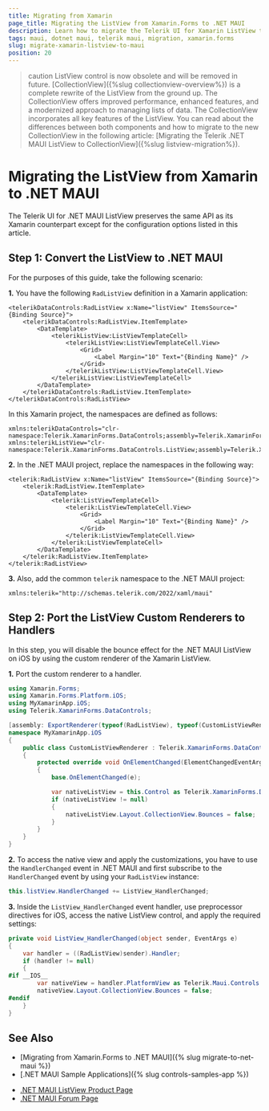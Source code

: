 ```yaml
---
title: Migrating from Xamarin
page_title: Migrating the ListView from Xamarin.Forms to .NET MAUI
description: Learn how to migrate the Telerik UI for Xamarin ListView to the Telerik UI for .NET MAUI framework by updating the namespaces and the incompatible NuGet packages.
tags: maui, dotnet maui, telerik maui, migration, xamarin.forms
slug: migrate-xamarin-listview-to-maui
position: 20
---
```


>caution ListView control is now obsolete and will be removed in future. [CollectionView]({%slug collectionview-overview%}) is a complete rewrite of the ListView from the ground up. The CollectionView offers improved performance, enhanced features, and a modernized approach to managing lists of data. The CollectionView incorporates all key features of the ListView. You can read about the differences between both components and how to migrate to the new CollectionView in the following article: [Migrating the Telerik .NET MAUI ListView to CollectionView]({%slug listview-migration%}).

# Migrating the ListView from Xamarin to .NET MAUI

The Telerik UI for .NET MAUI ListView preserves the same API as its Xamarin counterpart except for the configuration options listed in this article.

## Step 1: Convert the ListView to .NET MAUI

For the purposes of this guide, take the following scenario:

**1.** You have the following `RadListView` definition in a Xamarin application:

```XAML
<telerikDataControls:RadListView x:Name="listView" ItemsSource="{Binding Source}">
    <telerikDataControls:RadListView.ItemTemplate>
        <DataTemplate>
            <telerikListView:ListViewTemplateCell>
                <telerikListView:ListViewTemplateCell.View>
                    <Grid>
                        <Label Margin="10" Text="{Binding Name}" />
                    </Grid>
                </telerikListView:ListViewTemplateCell.View>
            </telerikListView:ListViewTemplateCell>
        </DataTemplate>
    </telerikDataControls:RadListView.ItemTemplate>
</telerikDataControls:RadListView>
```

In this Xamarin project, the namespaces are defined as follows:

```XAML
xmlns:telerikDataControls="clr-namespace:Telerik.XamarinForms.DataControls;assembly=Telerik.XamarinForms.DataControls"
xmlns:telerikListView="clr-namespace:Telerik.XamarinForms.DataControls.ListView;assembly=Telerik.XamarinForms.DataControls"         
```

**2.** In the .NET MAUI project, replace the namespaces in the following way:

```XAML
<telerik:RadListView x:Name="listView" ItemsSource="{Binding Source}">
    <telerik:RadListView.ItemTemplate>
        <DataTemplate>
            <telerik:ListViewTemplateCell>
                <telerik:ListViewTemplateCell.View>
                    <Grid>
                        <Label Margin="10" Text="{Binding Name}" />
                    </Grid>
                </telerik:ListViewTemplateCell.View>
            </telerik:ListViewTemplateCell>
        </DataTemplate>
    </telerik:RadListView.ItemTemplate>
</telerik:RadListView>
```

**3.** Also, add the common `telerik` namespace to the .NET MAUI project:

```XAML
xmlns:telerik="http://schemas.telerik.com/2022/xaml/maui"
```

## Step 2: Port the ListView Custom Renderers to Handlers  

In this step, you will disable the bounce effect for the .NET MAUI ListView on iOS by using the custom renderer of the Xamarin ListView.

**1.** Port the custom renderer to a handler.

```C#
using Xamarin.Forms;
using Xamarin.Forms.Platform.iOS;
using MyXamarinApp.iOS;
using Telerik.XamarinForms.DataControls;

[assembly: ExportRenderer(typeof(RadListView), typeof(CustomListViewRenderer))]
namespace MyXamarinApp.iOS
{
    public class CustomListViewRenderer : Telerik.XamarinForms.DataControlsRenderer.iOS.ListViewRenderer
    {
        protected override void OnElementChanged(ElementChangedEventArgs<RadListView> e)
        {
            base.OnElementChanged(e);

            var nativeListView = this.Control as Telerik.XamarinForms.DataControlsRenderer.iOS.TKExtendedListView;
            if (nativeListView != null)
            {
                nativeListView.Layout.CollectionView.Bounces = false;
            }
        }
    }
}
```

**2.** To access the native view and apply the customizations, you have to use the `HandlerChanged` event in .NET MAUI and first subscribe to the `HandlerChanged` event by using your `RadListView` instance:

```C#
this.listView.HandlerChanged += ListView_HandlerChanged;
```

**3.** Inside the `ListView_HandlerChanged` event handler, use preprocessor directives for iOS, access the native ListView control, and apply the required settings:

```C#
private void ListView_HandlerChanged(object sender, EventArgs e)
{
	var handler = ((RadListView)sender).Handler;
	if (handler != null)
	{
#if __IOS__
		var nativeView = handler.PlatformView as Telerik.Maui.Controls.Compatibility.DataControlsRenderer.iOS.TKExtendedListView;
		nativeView.Layout.CollectionView.Bounces = false;
#endif
    }
}
```

## See Also

* [Migrating from Xamarin.Forms to .NET MAUI]({% slug migrate-to-net-maui %})
* [.NET MAUI Sample Applications]({% slug controls-samples-app %})
- [.NET MAUI ListView Product Page](https://www.telerik.com/maui-ui/listview)
- [.NET MAUI Forum Page](https://www.telerik.com/forums/maui?tagId=1853)
